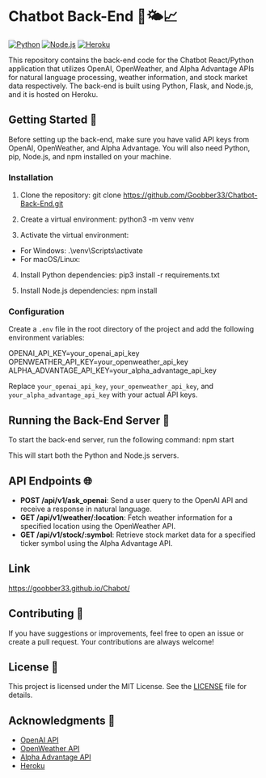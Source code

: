 # Chatbot Back-End 🤖🌤️📈

[![Python](https://img.shields.io/static/v1?style=for-the-badge&message=Python&color=3776AB&logo=Python&logoColor=FFFFFF&label=)](https://www.python.org/)
[![Node.js](https://img.shields.io/static/v1?style=for-the-badge&message=Node.js&color=339933&logo=Node.js&logoColor=FFFFFF&label=)](https://nodejs.org/)
[![Heroku](https://img.shields.io/static/v1?style=for-the-badge&message=Heroku&color=430098&logo=Heroku&logoColor=FFFFFF&label=)](https://www.heroku.com/)

This repository contains the back-end code for the Chatbot React/Python application that utilizes OpenAI, OpenWeather, and Alpha Advantage APIs for natural language processing, weather information, and stock market data respectively. The back-end is built using Python, Flask, and Node.js, and it is hosted on Heroku.

## Getting Started 🚀

Before setting up the back-end, make sure you have valid API keys from OpenAI, OpenWeather, and Alpha Advantage. You will also need Python, pip, Node.js, and npm installed on your machine.

### Installation

1. Clone the repository: git clone https://github.com/Goobber33/Chatbot-Back-End.git

2. Create a virtual environment: python3 -m venv venv

3. Activate the virtual environment:
- For Windows: .\venv\Scripts\activate
- For macOS/Linux:

4. Install Python dependencies: pip3 install -r requirements.txt

5. Install Node.js dependencies: npm install

### Configuration

Create a `.env` file in the root directory of the project and add the following environment variables:

OPENAI_API_KEY=your_openai_api_key
OPENWEATHER_API_KEY=your_openweather_api_key
ALPHA_ADVANTAGE_API_KEY=your_alpha_advantage_api_key

Replace `your_openai_api_key`, `your_openweather_api_key`, and `your_alpha_advantage_api_key` with your actual API keys.

## Running the Back-End Server 🚦

To start the back-end server, run the following command: npm start

This will start both the Python and Node.js servers.

## API Endpoints 🌐

- **POST /api/v1/ask_openai**: Send a user query to the OpenAI API and receive a response in natural language.
- **GET /api/v1/weather/:location**: Fetch weather information for a specified location using the OpenWeather API.
- **GET /api/v1/stock/:symbol**: Retrieve stock market data for a specified ticker symbol using the Alpha Advantage API.

## Link

https://goobber33.github.io/Chabot/

## Contributing 🤝

If you have suggestions or improvements, feel free to open an issue or create a pull request. Your contributions are always welcome!

## License 📄

This project is licensed under the MIT License. See the [LICENSE](LICENSE) file for details.

## Acknowledgments 🌟

- [OpenAI API](https://openai.com/)
- [OpenWeather API](https://openweathermap.org/)
- [Alpha Advantage API](https://www.alphavantage.co/)
- [Heroku](https://www.heroku.com/)